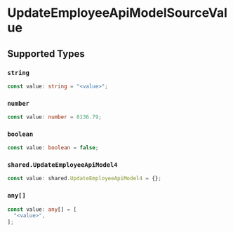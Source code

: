 # UpdateEmployeeApiModelSourceValue


## Supported Types

### `string`

```typescript
const value: string = "<value>";
```

### `number`

```typescript
const value: number = 8136.79;
```

### `boolean`

```typescript
const value: boolean = false;
```

### `shared.UpdateEmployeeApiModel4`

```typescript
const value: shared.UpdateEmployeeApiModel4 = {};
```

### `any[]`

```typescript
const value: any[] = [
  "<value>",
];
```

